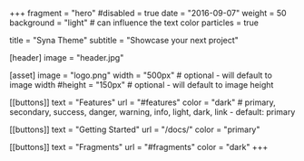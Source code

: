 +++
fragment = "hero"
#disabled = true
date = "2016-09-07"
weight = 50
background = "light" # can influence the text color
particles = true

title = "Syna Theme"
subtitle = "Showcase your next project"

[header]
  image = "header.jpg"

[asset]
  image = "logo.png"
  width = "500px" # optional - will default to image width
  #height = "150px" # optional - will default to image height

[[buttons]]
  text = "Features"
  url = "#features"
  color = "dark" # primary, secondary, success, danger, warning, info, light, dark, link - default: primary

[[buttons]]
  text = "Getting Started"
  url = "/docs/"
  color = "primary"

[[buttons]]
  text = "Fragments"
  url = "#fragments"
  color = "dark"
+++
